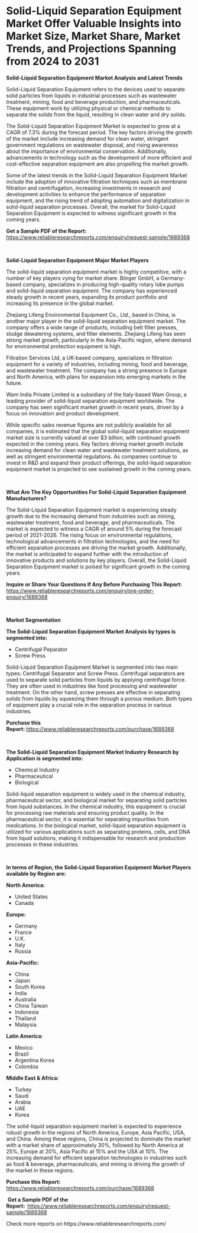 <p><h1>Solid-Liquid Separation Equipment Market Offer Valuable Insights into Market Size, Market Share, Market Trends, and Projections Spanning from 2024 to 2031</h1></p><p><strong>Solid-Liquid Separation Equipment Market Analysis and Latest Trends</strong></p>
<p><p>Solid-Liquid Separation Equipment refers to the devices used to separate solid particles from liquids in industrial processes such as wastewater treatment, mining, food and beverage production, and pharmaceuticals. These equipment work by utilizing physical or chemical methods to separate the solids from the liquid, resulting in clean water and dry solids.</p><p>The Solid-Liquid Separation Equipment Market is expected to grow at a CAGR of 7.3% during the forecast period. The key factors driving the growth of the market include increasing demand for clean water, stringent government regulations on wastewater disposal, and rising awareness about the importance of environmental conservation. Additionally, advancements in technology such as the development of more efficient and cost-effective separation equipment are also propelling the market growth.</p><p>Some of the latest trends in the Solid-Liquid Separation Equipment Market include the adoption of innovative filtration techniques such as membrane filtration and centrifugation, increasing investments in research and development activities to enhance the performance of separation equipment, and the rising trend of adopting automation and digitalization in solid-liquid separation processes. Overall, the market for Solid-Liquid Separation Equipment is expected to witness significant growth in the coming years.</p></p>
<p><strong>Get a Sample PDF of the Report:&nbsp;</strong> <a href="https://www.reliableresearchreports.com/enquiry/request-sample/1689368">https://www.reliableresearchreports.com/enquiry/request-sample/1689368</a></p>
<p>&nbsp;</p>
<p><strong>Solid-Liquid Separation Equipment Major Market Players</strong></p>
<p><p>The solid-liquid separation equipment market is highly competitive, with a number of key players vying for market share. Börger GmbH, a Germany-based company, specializes in producing high-quality rotary lobe pumps and solid-liquid separation equipment. The company has experienced steady growth in recent years, expanding its product portfolio and increasing its presence in the global market.</p><p>Zhejiang Lifeng Environmental Equipment Co., Ltd., based in China, is another major player in the solid-liquid separation equipment market. The company offers a wide range of products, including belt filter presses, sludge dewatering systems, and filter elements. Zhejiang Lifeng has seen strong market growth, particularly in the Asia-Pacific region, where demand for environmental protection equipment is high.</p><p>Filtration Services Ltd, a UK-based company, specializes in filtration equipment for a variety of industries, including mining, food and beverage, and wastewater treatment. The company has a strong presence in Europe and North America, with plans for expansion into emerging markets in the future.</p><p>Wam India Private Limited is a subsidiary of the Italy-based Wam Group, a leading provider of solid-liquid separation equipment worldwide. The company has seen significant market growth in recent years, driven by a focus on innovation and product development.</p><p>While specific sales revenue figures are not publicly available for all companies, it is estimated that the global solid-liquid separation equipment market size is currently valued at over $3 billion, with continued growth expected in the coming years. Key factors driving market growth include increasing demand for clean water and wastewater treatment solutions, as well as stringent environmental regulations. As companies continue to invest in R&D and expand their product offerings, the solid-liquid separation equipment market is projected to see sustained growth in the coming years.</p></p>
<p>&nbsp;</p>
<p><strong>What Are The Key Opportunities For Solid-Liquid Separation Equipment Manufacturers?</strong></p>
<p><p>The Solid-Liquid Separation Equipment market is experiencing steady growth due to the increasing demand from industries such as mining, wastewater treatment, food and beverage, and pharmaceuticals. The market is expected to witness a CAGR of around 5% during the forecast period of 2021-2026. The rising focus on environmental regulations, technological advancements in filtration technologies, and the need for efficient separation processes are driving the market growth. Additionally, the market is anticipated to expand further with the introduction of innovative products and solutions by key players. Overall, the Solid-Liquid Separation Equipment market is poised for significant growth in the coming years.</p></p>
<p><strong>Inquire or Share Your Questions If Any Before Purchasing This Report:</strong> <a href="https://www.reliableresearchreports.com/enquiry/pre-order-enquiry/1689368">https://www.reliableresearchreports.com/enquiry/pre-order-enquiry/1689368</a></p>
<p>&nbsp;</p>
<p><strong>Market Segmentation</strong></p>
<p><strong>The Solid-Liquid Separation Equipment Market Analysis by types is segmented into:</strong></p>
<p><ul><li>Centrifugal Peparator</li><li>Screw Press</li></ul></p>
<p><p>Solid-Liquid Separation Equipment Market is segmented into two main types: Centrifugal Separator and Screw Press. Centrifugal separators are used to separate solid particles from liquids by applying centrifugal force. They are often used in industries like food processing and wastewater treatment. On the other hand, screw presses are effective in separating solids from liquids by squeezing them through a porous medium. Both types of equipment play a crucial role in the separation process in various industries.</p></p>
<p><strong>Purchase this Report:&nbsp;</strong><a href="https://www.reliableresearchreports.com/purchase/1689368">https://www.reliableresearchreports.com/purchase/1689368</a></p>
<p>&nbsp;</p>
<p><strong>The Solid-Liquid Separation Equipment Market Industry Research by Application is segmented into:</strong></p>
<p><ul><li>Chemical Industry</li><li>Pharmaceutical</li><li>Biological</li></ul></p>
<p><p>Solid-liquid separation equipment is widely used in the chemical industry, pharmaceutical sector, and biological market for separating solid particles from liquid substances. In the chemical industry, this equipment is crucial for processing raw materials and ensuring product quality. In the pharmaceutical sector, it is essential for separating impurities from medications. In the biological market, solid-liquid separation equipment is utilized for various applications such as separating proteins, cells, and DNA from liquid solutions, making it indispensable for research and production processes in these industries.</p></p>
<p>&nbsp;</p>
<p><strong>In terms of Region, the Solid-Liquid Separation Equipment Market Players available by Region are:</strong></p>
<p>
    <p> <strong> North America: </strong>
        <ul>
            <li>United States</li>
            <li>Canada</li>
        </ul>
        </p> 
    <p> <strong> Europe: </strong>
        <ul>
            <li>Germany</li>
            <li>France</li>
            <li>U.K.</li>
            <li>Italy</li>
            <li>Russia</li>
        </ul>
        </p> 
    <p> <strong> Asia-Pacific: </strong>
        <ul>
            <li>China</li>
            <li>Japan</li>
            <li>South Korea</li>
            <li>India</li>
            <li>Australia</li>
            <li>China Taiwan</li>
            <li>Indonesia</li>
            <li>Thailand</li>
            <li>Malaysia</li>
        </ul>
        </p> 
    <p> <strong> Latin America: </strong>
        <ul>
            <li>Mexico</li>
            <li>Brazil</li>
            <li>Argentina Korea</li>
            <li>Colombia</li>
        </ul>
        </p> 
    <p> <strong> Middle East & Africa: </strong>
        <ul>
            <li>Turkey</li>
            <li>Saudi</li>
            <li>Arabia</li>
            <li>UAE</li>
            <li>Korea</li>
        </ul>
    </p>
    </p>
<p><p>The solid-liquid separation equipment market is expected to experience robust growth in the regions of North America, Europe, Asia Pacific, USA, and China. Among these regions, China is projected to dominate the market with a market share of approximately 30%, followed by North America at 25%, Europe at 20%, Asia Pacific at 15% and the USA at 10%. The increasing demand for efficient separation technologies in industries such as food & beverage, pharmaceuticals, and mining is driving the growth of the market in these regions.</p></p>
<p><strong>Purchase this Report: </strong><a href="https://www.reliableresearchreports.com/purchase/1689368">https://www.reliableresearchreports.com/purchase/1689368</a></p>
<p>&nbsp;<strong>Get a Sample PDF of the Report:&nbsp;&nbsp;</strong><a href="https://www.reliableresearchreports.com/enquiry/request-sample/1689368">https://www.reliableresearchreports.com/enquiry/request-sample/1689368</a></p>
<p><strong></strong></p>
<p>Check more reports on https://www.reliableresearchreports.com/</p>